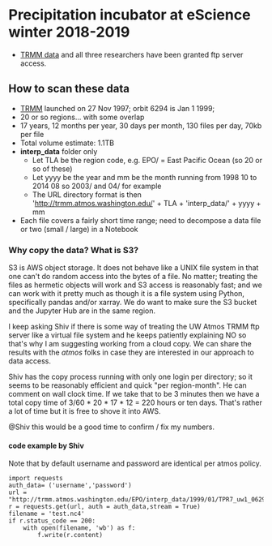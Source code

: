 # Precipitation incubator at eScience winter 2018-2019

* [TRMM data](http:trmm.atmos.washington.edu) and all three researchers have been granted ftp server access.

## How to scan these data

* [TRMM](https://en.wikipedia.org/wiki/Tropical_Rainfall_Measuring_Mission) launched on 27 Nov 1997; orbit 6294 is Jan 1 1999; 
* 20 or so regions... with some overlap
* 17 years, 12 months per year, 30 days per month, 130 files per day, 70kb per file
* Total volume estimate: 1.1TB
* **interp_data** folder only
  * Let TLA be the region code, e.g. EPO/ = East Pacific Ocean (so 20 or so of these)
  * Let yyyy be the year and mm be the month running from 1998 10 to 2014 08 so 2003/ and 04/ for example
  * The URL directory format is then 'http://trmm.atmos.washington.edu/' + TLA + 'interp_data/' + yyyy + mm
* Each file covers a fairly short time range; need to decompose a data file or two (small / large) in a Notebook 


### Why copy the data? What is S3?

S3 is AWS object storage. It does not behave like a UNIX file system in that one can't do random access into the bytes of a file. No matter; treating the files as hermetic objects will work and S3 access is reasonably fast; and we can work with it pretty much as though it is a file system using Python, specifically pandas and/or xarray. We do want to make sure the S3 bucket and the Jupyter Hub are in the same region. 

I keep asking Shiv if there is some way of treating the UW Atmos TRMM ftp server like a virtual file system and he keeps patiently explaining NO so that's why I am suggesting working from a cloud copy. We can share the results with the *atmos* folks in case they are interested in our approach to data access. 

Shiv has the copy process running with only one login per directory; so it seems to be reasonably efficient and quick "per region-month". He can comment on wall clock time. If we take that to be 3 minutes then we have a total copy time of 3/60 * 20 * 17 * 12 = 220 hours or ten days. That's rather a lot of time but it is free to shove it into AWS. 

@Shiv this would be a good time to confirm / fix my numbers.

#### code example by Shiv

Note that by default username and password are identical per atmos policy.

```
import requests
auth_data= ('username','password')
url = "http://trmm.atmos.washington.edu/EPO/interp_data/1999/01/TPR7_uw1_06294.19990101.002101_EPO.nc4"
r = requests.get(url, auth = auth_data,stream = True)
filename = 'test.nc4'
if r.status_code == 200:
    with open(filename, 'wb') as f:
        f.write(r.content)
```
